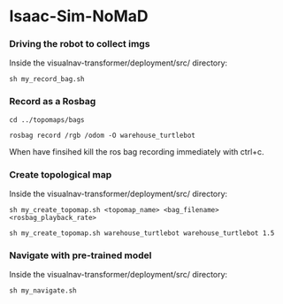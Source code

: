 # Isaac-Sim-NoMaD

### Driving the robot to collect imgs
Inside the visualnav-transformer/deployment/src/ directory:
```
sh my_record_bag.sh
```


### Record as a Rosbag
```
cd ../topomaps/bags

rosbag record /rgb /odom -O warehouse_turtlebot 
```

When have finsihed kill the ros bag recording immediately with ctrl+c.

### Create topological map
Inside the visualnav-transformer/deployment/src/ directory:

```
sh my_create_topomap.sh <topomap_name> <bag_filename> <rosbag_playback_rate>

sh my_create_topomap.sh warehouse_turtlebot warehouse_turtlebot 1.5
```

### Navigate with pre-trained model
Inside the visualnav-transformer/deployment/src/ directory:
```
sh my_navigate.sh
```
